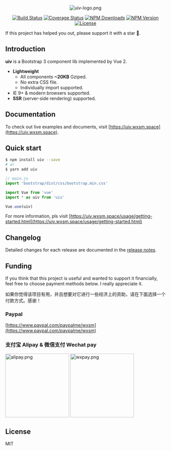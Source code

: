 <p align="center">
<img src="https://user-images.githubusercontent.com/5960988/87894627-d6af0480-ca75-11ea-831f-f24d2719c622.png" alt="uiv-logo.png">
</p>

<p align="center">
<a href="https://github.com/uiv-lib/uiv"><img src="https://github.com/uiv-lib/uiv/workflows/CI/badge.svg" alt="Build Status"></a>
<a href="https://coveralls.io/github/uiv-lib/uiv?branch=dev"> <img src="https://coveralls.io/repos/github/uiv-lib/uiv/badge.svg?branch=dev" alt="Coverage Status"></a>
<a href="https://www.npmjs.com/package/uiv"><img src="https://img.shields.io/npm/dm/uiv.svg" alt="NPM Downloads"></a>
<a href="https://www.npmjs.com/package/uiv"><img src="https://img.shields.io/npm/v/uiv.svg" alt="NPM Version"></a>
<a href="https://github.com/uiv-lib/uiv"><img src="https://img.shields.io/github/license/uiv-lib/uiv.svg" alt="License"></a>
</p>


If this project has helped you out, please support it with a star :star2:.

## Introduction

**uiv** is a Bootstrap 3 component lib implemented by Vue 2.

* **Lightweight**
  * All components **~20KB** Gziped.
  * No extra CSS file.
  * Individually import supported.
* IE 9+ & modern browsers supported.
* **SSR** (server-side rendering) supported.

## Documentation

To check out live examples and documents, visit [https://uiv.wxsm.space](https://uiv.wxsm.space).

## Quick start

```bash
$ npm install uiv --save
# or
$ yarn add uiv
```

```javascript
// main.js
import 'bootstrap/dist/css/bootstrap.min.css'

import Vue from 'vue'
import * as uiv from 'uiv'

Vue.use(uiv)
```

For more information, pls visit [https://uiv.wxsm.space/usage/getting-started.html](https://uiv.wxsm.space/usage/getting-started.html)

## Changelog

Detailed changes for each release are documented in the [release notes](https://github.com/uiv-lib/uiv/releases).

## Funding

If you think that this project is useful and wanted to support it financially, feel free to choose payment methods below. I really appreciate it.

如果你觉得该项目有用，并且想要对它进行一些经济上的资助，请在下面选择一个付款方式。感谢！

### Paypal

[https://www.paypal.com/paypalme/wxsm](https://www.paypal.com/paypalme/wxsm)

### 支付宝 Alipay & 微信支付 Wechat pay

<p>
<img width="200" src="https://user-images.githubusercontent.com/5960988/95557842-f556e300-0a47-11eb-99e8-4378cc058176.png" alt="alipay.png">
<img width="200" src="https://user-images.githubusercontent.com/5960988/95557874-00117800-0a48-11eb-9276-96f89c037762.png" alt="wxpay.png">
</p>

## License

MIT

